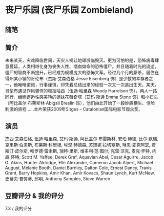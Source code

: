 # 丧尸乐园 (丧尸乐园 Zombieland)

## 随笔

## 简介

未来某天，灾难降临世间，天灾人祸让地球濒临毁灭。更为可怕的是，恐怖病毒肆意蔓延，人类相继化身为丧失人性、嗜血如命的恐怖僵尸。并且随着时光的流逝，僵尸的智商不断提升，已经成为规模庞大的恐怖大军。经过几个月的厮杀，居住在得州某小镇的哥伦布（杰斯·艾森伯格 Jesse Eisenberg 饰）是少数的幸存者之一，他唯唯诺诺，行事谨慎，却凭着总结出来的经验一次又一次逃出生天。某天，哥伦布遇见作风骠悍的塔拉哈西（伍迪·哈里森 Woody Harrelson 饰），两人一路同行，继而邂逅性感美艳的姐妹花薇奇塔（艾玛·斯通 Emma Stone 饰）和小石头（阿比盖尔·布莱斯林 Abigail Breslin 饰），他们由此开始了一段妙趣横生、惊险刺激的旅程……本片荣获2009年Sitges – Catalonian国际电影节观众奖。

## 演员

杰西·艾森伯格, 伍迪·哈里森, 艾玛·斯通, 阿比盖尔·布雷斯林, 安珀·赫德, 比尔·默瑞, 克里斯·伯恩斯, 布莱斯·科里根, 埃涅·赫德森, 苏珊妮·拉切塞斯, 琳恩·麦克阿瑟, 贾斯汀·皮尔斯, 哈罗德·雷米斯, 瑞特·里斯, 维多利·范·图尔, 克雷·沃克, 麦克·怀特, 内森·怀特, Scott M. Yaffee, Derek Graf, Aquavian Abel, Cesar Aguirre, Jacob G. Akins, Hunter Aldridge, Elle Alexander, Cameron Jacob Alpert, Michael August, Melanie Booth, Daniel Burnley, Dalton Cole, Ernest Dancy, Travis Grant, Barry Hopkins, Amir Khan, Amir Kovacs, Shaun Lynch, Kurt McNew, 史蒂夫·普劳蒂, 邱明, Anthony Samples, Steve Warren

## 豆瓣评分 & 我的评分

7.3 / 我的评分

